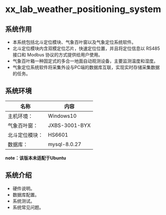 # xx_lab_weather_positioning_system

## 系统作用
- 本系统包括北斗定位模块、气象百叶窗以及气象定位系统软件。  
- 北斗定位模块内含双模定位芯片，快速定位位置，并且将定位信息以 RS485 接口和 Modbus 协议的方式提供给用户使用。  
- 气象百叶箱一种固定式的多合一地面自动观测设备，主要监测温度和湿度。  
- 气象定位系统软件将采集外设与PC端的数据库互联，实现实时存储采集数据的任务。

## 系统环境
|名称|内容|
|---|---|
|主机环境：|Windows10|
|气象百叶窗：|JXBS-3001-BYX|
|北斗定位模块：|HS6601|
|数据库：|mysql-8.0.27|
**note：该版本未适配于Ubuntu**

## 系统介绍
- 硬件说明。
- 数据库配置。
- 系统测试。
- 系统常见问题。


